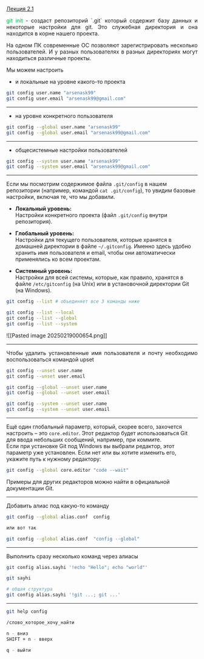 
[Лекция 2.1](https://www.youtube.com/watch?v=hWiqh6YUUS8&list=PLDyvV36pndZFHXjXuwA_NywNrVQO0aQqb&index=2)

<p align="justify"><font color="#00b050">git init</font> - создаст репозиторий `.git` который содержит базу данных и некоторые настройки для git. Это служебная директория и она находится в корне нашего проекта. </p>

<p align="justify">На одном ПК современные ОС позволяют зарегистрировать несколько пользователей. И у разных пользователях в разных директориях могут находиться различные проекты. </p>

Мы можем настроить


- и локальные на уровне какого-то проекта

```bash
git config user.name "arsenask99"
git config user.email "arsenask99@gmail.com"
```

---
- на уровне конкретного пользователя 

```bash
git config --global user.name "arsenask99"
git config --global user.email "arsenask99@gmail.com"
```

---
- общесистемные настройки пользователей

```bash
git config --system user.name "arsenask99"
git config --system user.email "arsenask99@gmail.com"
```

---
Если мы посмотрим содержимое файла `.git/config` в нашем репозитории (например, командой `cat .git/config`), то увидим базовые настройки, включая те, что мы добавили.

- **Локальный уровень:**  
    Настройки конкретного проекта (файл `.git/config` внутри репозитория).
    
- **Глобальный уровень:**  
    Настройки для текущего пользователя, которые хранятся в домашней директории в файле `~/.gitconfig`. Именно здесь удобно хранить имя пользователя и email, чтобы они автоматически применялись ко всем проектам.
    
- **Системный уровень:**  
    Настройки для всей системы, которые, как правило, хранятся в файле `/etc/gitconfig` (на Unix) или в установочной директории Git (на Windows).


```bash
git config --list # объединяет все 3 команды ниже

git config --list --local
git config --list --global
git config --list --system
```

![[Pasted image 20250219000654.png]]

---
<p align="justify">Чтобы удалить установленные имя пользователя и почту необходимо воспользоваться командой upset</p>

```bash
git config --unset user.name
git config --unset user.email

git config --global --unset user.name
git config --global --unset user.email

git config --system --unset user.name
git config --system --unset user.email
```

---
Ещё один глобальный параметр, который, скорее всего, захочется настроить – это `core.editor`. Этот редактор будет использоваться Git для ввода небольших сообщений, например, при коммите.  
Если при установке Git под Windows вы выбрали редактор, этот параметр уже установлен. Если нет или вы хотите изменить его, укажите путь к нужному редактору:

```bash
git config --global core.editor "code --wait"
```

Примеры для других редакторов можно найти в официальной документации Git.

---

Добавить алиас под какую-то команду 

```bash
git config --global alias.conf  config 

или вот так

git config --global alias.conf  "config --global" 
```

---
Выполнить сразу несколько команд через алиасы

```bash
git config alias.sayhi '!echo "Hello"; echo "world"'

git sayhi

# общая структура
git config alias.sayhi '!git ...; git ...'
```

---

```bash
git help config

/слово_которое_хочу_найти

n - вниз
SHIFT + n - вверх

q - выйти
```